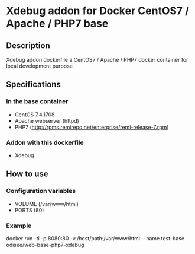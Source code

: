 # Xdebug addon for Docker CentOS7 / Apache / PHP7 base

## Description
Xdebug addon dockerfile a CentOS7 / Apache / PHP7 docker container for local development purpose

## Specifications
### In the base container
* CentOS 7.4.1708
* Apache webserver (httpd)
* PHP7 (http://rpms.remirepo.net/enterprise/remi-release-7.rpm)
### Addon with this dockerfile
* Xdebug

## How to use
### Configuration variables
* VOLUME (/var/www/html)
* PORTS (80)

### Example
docker run -ti -p 8080:80 -v /host/path:/var/www/html --name test-base odisee/web-base-php7-xdebug